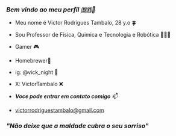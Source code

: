 ### _Bem vindo ao meu perfil 🇧🇷🧠_ 

- Meu nome é Victor Rodrigues Tambalo, 28 y.o 🍀
- Sou Professor de Física, Quimica e Tecnologia e Robótica 👨‍🏫🤖
- Gamer 🎮
- Homebrewer🍻

- ig: @vick_night 📸
- X: VictorTambalo ❌

- _**Voce pode entrar em contato comigo** 📫_
- victorrodriguestambalo@gmail.com

### _"Não deixe que a maldade cubra o seu sorriso"_ 

